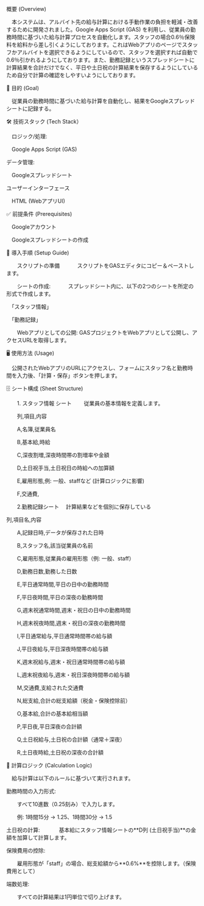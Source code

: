 概要 (Overview)

　本システムは、アルバイト先の給与計算における手動作業の負担を軽減・改善するために開発されました。Google Apps Script (GAS) を利用し、従業員の勤務時間に基づいた給与計算プロセスを自動化します。スタッフの場合0.6％保険料を給料から差し引くようにしております。これはWebアプリのページでスタッフかアルバイトを選択できるようにしているので、スタッフを選択すれば自動で0.6％引かれるようにしております。また、勤務記録というスプレッドシートに計算結果を合計だけでなく、平日や土日祝の計算結果を保存するようにしているため自分で計算の確認をしやすいようにしております。

🎯 目的 (Goal)

　従業員の勤務時間に基づいた給与計算を自動化し、結果をGoogleスプレッドシートに記録する。

🛠 技術スタック (Tech Stack）

　ロジック/処理: 
 
 　Google Apps Script (GAS)

データ管理:

　Googleスプレッドシート

ユーザーインターフェース

　HTML (WebアプリUI)

✅ 前提条件 (Prerequisites)

　Googleアカウント

　Googleスプレッドシートの作成

🚀 導入手順 (Setup Guide)

　　スクリプトの準備
   　　　スクリプトをGASエディタにコピー＆ペーストします。

　　シートの作成:
   　　　スプレッドシート内に、以下の2つのシートを所定の形式で作成します。
      

　「スタッフ情報」

　「勤務記録」

　　Webアプリとしての公開: GASプロジェクトをWebアプリとして公開し、アクセスURLを取得します。

🖥 使用方法 (Usage)

　公開されたWebアプリのURLにアクセスし、フォームにスタッフ名と勤務時間を入力後、「計算・保存」ボタンを押します。

🗄 シート構成 (Sheet Structure)

　　1. スタッフ情報 シート
　　従業員の基本情報を定義します。
  
　　列,項目,内容
  
　　A,名簿,従業員名
  
　　B,基本給,時給
  
　　C,深夜割増,深夜時間帯の割増率や金額
  
　　D,土日祝手当,土日祝日の時給への加算額
  
　　E,雇用形態,例: 一般、staffなど (計算ロジックに影響)
  
　　F,交通費,

　　2.勤務記録シート
  　計算結果などを個別に保存している
   
   列,項目名,内容
   
　　A,記録日時,データが保存された日時

　　B,スタッフ名,該当従業員の名前

　　C,雇用形態,従業員の雇用形態（例: 一般、staff）
  
　　D,勤務日数,勤務した日数
  
　　E,平日通常時間,平日の日中の勤務時間
  
　　F,平日夜時間,平日の深夜の勤務時間
  
　　G,週末祝通常時間,週末・祝日の日中の勤務時間
  
　　H,週末祝夜時間,週末・祝日の深夜の勤務時間
  
　　I,平日通常給与,平日通常時間帯の給与額
  
　　J,平日夜給与,平日深夜時間帯の給与額
  
　　K,週末祝給与,週末・祝日通常時間帯の給与額
  
　　L,週末祝夜給与,週末・祝日深夜時間帯の給与額
  
　　M,交通費,支給された交通費
  
　　N,総支給,合計の総支給額（税金・保険控除前）
  
　　O,基本給,合計の基本給相当額
  
　　P,平日夜,平日深夜の合計額
  
　　Q,土日祝給与,土日祝の合計額（通常＋深夜）
  
　　R,土日夜時給,土日祝の深夜の合計額
  
🔢 計算ロジック (Calculation Logic)

　給与計算は以下のルールに基づいて実行されます。

勤務時間の入力形式:

　　すべて10進数（0.25刻み）で入力します。

　　例: 1時間15分 → 1.25、1時間30分 → 1.5

土日祝の計算:
　
　　基本給にスタッフ情報シートの**D列 (土日祝手当)**の金額を加算して計算します。

保険費用の控除:

　　雇用形態が「staff」の場合、総支給額から**0.6%**を控除します。（保険費用として）

端数処理:

　　すべての計算結果は1円単位で切り上げます。
